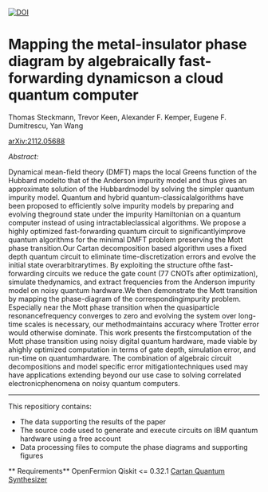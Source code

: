 [![DOI](https://zenodo.org/badge/452008057.svg)](https://zenodo.org/badge/latestdoi/452008057)

# Mapping the metal-insulator phase diagram by algebraically fast-forwarding dynamicson a cloud quantum computer

Thomas Steckmann, Trevor Keen, Alexander F. Kemper, Eugene F. Dumitrescu, Yan Wang

[arXiv:2112.05688](https://arxiv.org/abs/2112.05688)

*Abstract:*

Dynamical mean-field theory (DMFT) maps the local Greens function of the Hubbard modelto that of the Anderson impurity model and thus gives an approximate solution of the Hubbardmodel by solving the simpler quantum impurity model. Quantum and hybrid quantum-classicalalgorithms have been proposed to efficiently solve impurity models by preparing and evolving theground state under the impurity Hamiltonian on a quantum computer instead of using intractableclassical algorithms. We propose a highly optimized fast-forwarding quantum circuit to significantlyimprove quantum algorithms for the minimal DMFT problem preserving the Mott phase transition.Our Cartan decomposition based algorithm uses a fixed depth quantum circuit to eliminate time-discretization errors and evolve the initial state overarbitrarytimes. By exploiting the structure ofthe fast-forwarding circuits we reduce the gate count (77 CNOTs after optimization), simulate thedynamics, and extract frequencies from the Anderson impurity model on noisy quantum hardware.We then demonstrate the Mott transition by mapping the phase-diagram of the correspondingimpurity problem.  Especially near the Mott phase transition when the quasiparticle resonancefrequency converges to zero and evolving the system over long-time scales is necessary, our methodmaintains accuracy where Trotter error would otherwise dominate.  This work presents the firstcomputation of the Mott phase transition using noisy digital quantum hardware, made viable by ahighly optimized computation in terms of gate depth, simulation error, and run-time on quantumhardware. The combination of algebraic circuit decompositions and model specific error mitigationtechniques used may have applications extending beyond our use case to solving correlated electronicphenomena on noisy quantum computers.

---

This repositiory contains:

- The data supporting the results of the paper
- The source code used to generate and execute circuits on IBM quantum hardware using a free account
- Data processing files to compute the phase diagrams and supporting figures

** Requirements**
OpenFermion
Qiskit <= 0.32.1
[Cartan Quantum Synthesizer](https://github.com/kemperlab/cartan-quantum-synthesizer)
